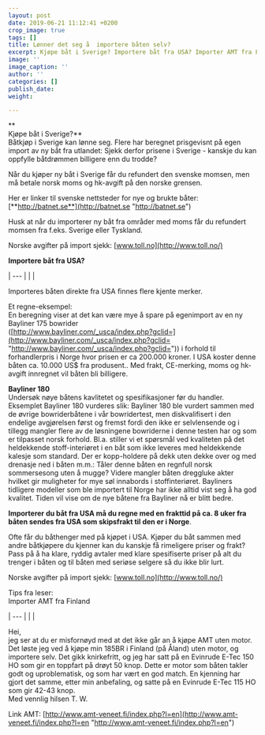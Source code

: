```yaml
---
layout: post
date: 2019-06-21 11:12:41 +0200
crop_image: true
tags: []
title: Lønner det seg å  importere båten selv?
excerpt: Kjøpe båt i Sverige? Importere båt fra USA? Importer AMT fra Finland?
image: ''
image_caption: ''
author: ''
categories: []
publish_date: 
weight: 

---
```

\**  
Kjøpe båt i Sverige?**  
Båtkjøp i Sverige kan lønne seg. Flere har beregnet prisgevisnt på egen import av ny båt fra utlandet: Sjekk derfor prisene i Sverige - kanskje du kan oppfylle båtdrømmen billigere enn du trodde?

Når du kjøper ny båt i Sverige får du refundert den svenske momsen, men må betale norsk moms og hk-avgift på den norske grensen.

Her er linker til svenske nettsteder for nye og brukte båter:  
[**http://batnet.se**](http://batnet.se "http://batnet.se")

Husk at når du importerer ny båt fra områder med moms får du refundert momsen fra f.eks. Sverige eller Tyskland.

Norske avgifter på import sjekk: [www.toll.no](http://www.toll.no/)

**Importere båt fra USA?**

| --- |
|  |

Importeres båten direkte fra USA finnes flere kjente merker.

Et regne-eksempel:  
En beregning viser at det kan være mye å spare på egenimport av en ny Bayliner 175 bowrider  
([http://www.bayliner.com/_usca/index.php?gclid=](http://www.bayliner.com/_usca/index.php?gclid= "http://www.bayliner.com/_usca/index.php?gclid=")) i forhold til forhandlerpris i Norge hvor prisen er ca 200.000 kroner. I USA koster denne båten ca. 10.000 US$ fra produsent.. Med frakt, CE-merking, moms og hk-avgift innregnet vil båten bli billigere.

**Bayliner 180**  
Undersøk nøye båtens kavlitetet og spesifikasjoner før du handler. Eksemplet Bayliner 180 vurderes slik: Bayliner 180 ble vurdert sammen med de øvrige bowriderbåtene i vår bowridertest, men diskvalifisert i den endelige avgjørelsen først og fremst fordi den ikke er selvlensende og i tillegg mangler flere av de løsningene bowriderne i denne testen har og som er tilpasset norsk forhold. Bl.a. stiller vi et spørsmål ved kvaliteten på det heldekkende stoff-interiøret i en båt som ikke leveres med heldekkende kalesje som standard. Der er kopp-holdere på dekk uten dekke over og med drenasje ned i båten m.m.: Tåler denne båten en regnfull norsk sommersesong uten å mugge? Videre mangler båten dreggluke akter hvilket gir muligheter for mye søl innabords i stoffinteriøret. Bayliners tidligere modeller som ble importert til Norge har ikke alltid vist seg å ha god kvalitet. Tiden vil vise om de nye båtene fra Bayliner nå er blitt bedre.

**Importerer du båt fra USA må du regne med en frakttid på ca. 8 uker fra båten sendes fra USA som skipsfrakt til den er i Norge**.

Ofte får du båthenger med på kjøpet i USA. Kjøper du båt sammen med andre båtkjøpere du kjenner kan du kanskje få rimeligere priser og frakt? Pass på å ha klare, ryddig avtaler med klare spesifiserte priser på alt du trenger i båten og til båten med seriøse selgere så du ikke blir lurt.

Norske avgifter på import sjekk: [www.toll.no](http://www.toll.no/)

Tips fra leser:  
Importer AMT fra Finland

| --- |
|  |

Hei,  
 jeg ser at du er misfornøyd med at det ikke går an å kjøpe AMT uten motor. Det løste jeg ved å kjøpe min 185BR i Finland (på Åland) uten motor, og importere selv. Det gikk knirkefritt, og jeg har satt på en Evinrude E-Tec 150 HO som gir en toppfart på drøyt 50 knop. Dette er motor som båten takler godt og uproblematisk, og som har vært en god match. En kjenning har gjort det samme, etter min anbefaling, og satte på en Evinrude E-Tec 115 HO som gir 42-43 knop.  
Med vennlig hilsen T. W.

Link AMT: [http://www.amt-veneet.fi/index.php?l=en](http://www.amt-veneet.fi/index.php?l=en "http://www.amt-veneet.fi/index.php?l=en")